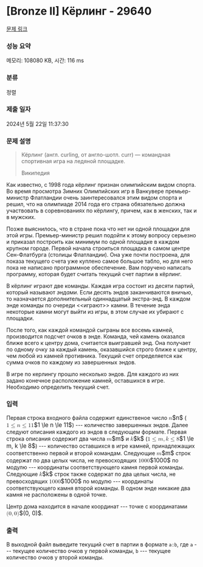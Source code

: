 # [Bronze II] Кёрлинг - 29640 

[문제 링크](https://www.acmicpc.net/problem/29640) 

### 성능 요약

메모리: 108080 KB, 시간: 116 ms

### 분류

정렬

### 제출 일자

2024년 5월 22일 11:37:30

### 문제 설명

<blockquote>
<p>Кёрлинг (англ. curling, от англо-шотл. curr) — командная спортивная игра на ледяной площадке.</p>

<p>Википедия</p>
</blockquote>

<p>Как известно, с 1998 года кёрлинг признан олимпийским видом спорта. Во время просмотра Зимних Олимпийских игр в Ванкувере премьер-министр Флатландии очень заинтересовался этим видом спорта и решил, что на олимпиаде 2014 года его страна обязательно должна участвовать в соревнованиях по кёрлингу, причем, как в женских, так и в мужских.</p>

<p>Позже выяснилось, что в стране пока что нет ни одной площадки для этой игры. Премьер-министр решил подойти к этому вопросу серьезно и приказал построить как минимум по одной площадке в каждом крупном городе. Первой начала строиться площадка в самом центре Сен-Флатбурга (столицы Флатландии). Она уже почти построена, для показа текущего счета уже куплено самое большое табло, но для него пока не написано программное обеспечение. Вам поручено написать программу, которая будет считать текущий счет партии в кёрлинг.</p>

<p>В кёрлинг играют две команды. Каждая игра состоит из десяти партий, который называют <em>эндами</em>. Если десять эндов заканчиваются вничью, то назначается дополнительный одиннадцатый экстра-энд. В каждом энде команды по очереди <<играют>> камни. В течение энда некоторые камни могут выйти из игры, в этом случае их убирают с площадки.</p>

<p>После того, как каждой командой сыграны все восемь камней, производится подсчет очков в энде. Команда, чей камень оказался ближе всего к центру дома, считается выигравшей энд. Она получает по одному очку за каждый камень, оказавшийся строго ближе к центру, чем любой из камней противника. Текущий счет определяется как сумма очков по каждому из завершенных эндов.</p>

<p>В игре по керлингу прошло несколько эндов. Для каждого из них задано конечное расположение камней, оставшихся в игре. Необходимо определить текущий счет.</p>

### 입력 

 <p>Первая строка входного файла содержит единственое число <mjx-container class="MathJax" jax="CHTML" style="font-size: 109%; position: relative;"><mjx-math class="MJX-TEX" aria-hidden="true"><mjx-mi class="mjx-i"><mjx-c class="mjx-c1D45B TEX-I"></mjx-c></mjx-mi></mjx-math><mjx-assistive-mml unselectable="on" display="inline"><math xmlns="http://www.w3.org/1998/Math/MathML"><mi>n</mi></math></mjx-assistive-mml><span aria-hidden="true" class="no-mathjax mjx-copytext">$n$</span></mjx-container> (<mjx-container class="MathJax" jax="CHTML" style="font-size: 109%; position: relative;"><mjx-math class="MJX-TEX" aria-hidden="true"><mjx-mn class="mjx-n"><mjx-c class="mjx-c31"></mjx-c></mjx-mn><mjx-mo class="mjx-n" space="4"><mjx-c class="mjx-c2264"></mjx-c></mjx-mo><mjx-mi class="mjx-i" space="4"><mjx-c class="mjx-c1D45B TEX-I"></mjx-c></mjx-mi><mjx-mo class="mjx-n" space="4"><mjx-c class="mjx-c2264"></mjx-c></mjx-mo><mjx-mn class="mjx-n" space="4"><mjx-c class="mjx-c31"></mjx-c><mjx-c class="mjx-c31"></mjx-c></mjx-mn></mjx-math><mjx-assistive-mml unselectable="on" display="inline"><math xmlns="http://www.w3.org/1998/Math/MathML"><mn>1</mn><mo>≤</mo><mi>n</mi><mo>≤</mo><mn>11</mn></math></mjx-assistive-mml><span aria-hidden="true" class="no-mathjax mjx-copytext">$1 \le n \le 11$</span></mjx-container>) --- количество завершенных эндов. Далее следуют описания каждого из эндов в следующем формате. Первая строка описания содержит два числа <mjx-container class="MathJax" jax="CHTML" style="font-size: 109%; position: relative;"><mjx-math class="MJX-TEX" aria-hidden="true"><mjx-mi class="mjx-i"><mjx-c class="mjx-c1D45A TEX-I"></mjx-c></mjx-mi></mjx-math><mjx-assistive-mml unselectable="on" display="inline"><math xmlns="http://www.w3.org/1998/Math/MathML"><mi>m</mi></math></mjx-assistive-mml><span aria-hidden="true" class="no-mathjax mjx-copytext">$m$</span></mjx-container> и <mjx-container class="MathJax" jax="CHTML" style="font-size: 109%; position: relative;"><mjx-math class="MJX-TEX" aria-hidden="true"><mjx-mi class="mjx-i"><mjx-c class="mjx-c1D458 TEX-I"></mjx-c></mjx-mi></mjx-math><mjx-assistive-mml unselectable="on" display="inline"><math xmlns="http://www.w3.org/1998/Math/MathML"><mi>k</mi></math></mjx-assistive-mml><span aria-hidden="true" class="no-mathjax mjx-copytext">$k$</span></mjx-container> (<mjx-container class="MathJax" jax="CHTML" style="font-size: 109%; position: relative;"><mjx-math class="MJX-TEX" aria-hidden="true"><mjx-mn class="mjx-n"><mjx-c class="mjx-c31"></mjx-c></mjx-mn><mjx-mo class="mjx-n" space="4"><mjx-c class="mjx-c2264"></mjx-c></mjx-mo><mjx-mi class="mjx-i" space="4"><mjx-c class="mjx-c1D45A TEX-I"></mjx-c></mjx-mi><mjx-mo class="mjx-n"><mjx-c class="mjx-c2C"></mjx-c></mjx-mo><mjx-mi class="mjx-i" space="2"><mjx-c class="mjx-c1D458 TEX-I"></mjx-c></mjx-mi><mjx-mo class="mjx-n" space="4"><mjx-c class="mjx-c2264"></mjx-c></mjx-mo><mjx-mn class="mjx-n" space="4"><mjx-c class="mjx-c38"></mjx-c></mjx-mn></mjx-math><mjx-assistive-mml unselectable="on" display="inline"><math xmlns="http://www.w3.org/1998/Math/MathML"><mn>1</mn><mo>≤</mo><mi>m</mi><mo>,</mo><mi>k</mi><mo>≤</mo><mn>8</mn></math></mjx-assistive-mml><span aria-hidden="true" class="no-mathjax mjx-copytext">$1 \le m, k \le 8$</span></mjx-container>) --- количество оставшихся в игре камней, принадлежащих соответственно первой и второй командам. Следующие <mjx-container class="MathJax" jax="CHTML" style="font-size: 109%; position: relative;"><mjx-math class="MJX-TEX" aria-hidden="true"><mjx-mi class="mjx-i"><mjx-c class="mjx-c1D45A TEX-I"></mjx-c></mjx-mi></mjx-math><mjx-assistive-mml unselectable="on" display="inline"><math xmlns="http://www.w3.org/1998/Math/MathML"><mi>m</mi></math></mjx-assistive-mml><span aria-hidden="true" class="no-mathjax mjx-copytext">$m$</span></mjx-container> строк содержат по два целых числа, не превосходящих <mjx-container class="MathJax" jax="CHTML" style="font-size: 109%; position: relative;"><mjx-math class="MJX-TEX" aria-hidden="true"><mjx-mn class="mjx-n"><mjx-c class="mjx-c31"></mjx-c><mjx-c class="mjx-c30"></mjx-c><mjx-c class="mjx-c30"></mjx-c><mjx-c class="mjx-c30"></mjx-c></mjx-mn></mjx-math><mjx-assistive-mml unselectable="on" display="inline"><math xmlns="http://www.w3.org/1998/Math/MathML"><mn>1000</mn></math></mjx-assistive-mml><span aria-hidden="true" class="no-mathjax mjx-copytext">$1000$</span></mjx-container> по модулю --- координаты соответствующего камня первой команды. Следующие <mjx-container class="MathJax" jax="CHTML" style="font-size: 109%; position: relative;"><mjx-math class="MJX-TEX" aria-hidden="true"><mjx-mi class="mjx-i"><mjx-c class="mjx-c1D458 TEX-I"></mjx-c></mjx-mi></mjx-math><mjx-assistive-mml unselectable="on" display="inline"><math xmlns="http://www.w3.org/1998/Math/MathML"><mi>k</mi></math></mjx-assistive-mml><span aria-hidden="true" class="no-mathjax mjx-copytext">$k$</span></mjx-container> строк также содержат по два целых числа, не превосходящих <mjx-container class="MathJax" jax="CHTML" style="font-size: 109%; position: relative;"><mjx-math class="MJX-TEX" aria-hidden="true"><mjx-mn class="mjx-n"><mjx-c class="mjx-c31"></mjx-c><mjx-c class="mjx-c30"></mjx-c><mjx-c class="mjx-c30"></mjx-c><mjx-c class="mjx-c30"></mjx-c></mjx-mn></mjx-math><mjx-assistive-mml unselectable="on" display="inline"><math xmlns="http://www.w3.org/1998/Math/MathML"><mn>1000</mn></math></mjx-assistive-mml><span aria-hidden="true" class="no-mathjax mjx-copytext">$1000$</span></mjx-container> по модулю --- координаты соответствующего камня второй команды. В одном энде никакие два камня не расположены в одной точке.</p>

<p>Центр дома находится в начале координат --- точке с координатами <mjx-container class="MathJax" jax="CHTML" style="font-size: 109%; position: relative;"><mjx-math class="MJX-TEX" aria-hidden="true"><mjx-mo class="mjx-n"><mjx-c class="mjx-c28"></mjx-c></mjx-mo><mjx-mn class="mjx-n"><mjx-c class="mjx-c30"></mjx-c></mjx-mn><mjx-mo class="mjx-n"><mjx-c class="mjx-c2C"></mjx-c></mjx-mo><mjx-mn class="mjx-n" space="2"><mjx-c class="mjx-c30"></mjx-c></mjx-mn><mjx-mo class="mjx-n"><mjx-c class="mjx-c29"></mjx-c></mjx-mo></mjx-math><mjx-assistive-mml unselectable="on" display="inline"><math xmlns="http://www.w3.org/1998/Math/MathML"><mo stretchy="false">(</mo><mn>0</mn><mo>,</mo><mn>0</mn><mo stretchy="false">)</mo></math></mjx-assistive-mml><span aria-hidden="true" class="no-mathjax mjx-copytext">$(0, 0)$</span></mjx-container>.</p>

### 출력 

 <p>В выходной файл выведите текущий счет в партии в формате <code>a:b</code>, где <code>a</code> --- текущее количество очков у первой команды, <code>b</code> --- текущее количество очков у второй команды.</p>

